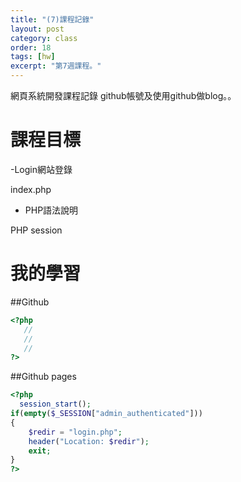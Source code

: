 ```yaml
---
title: "(7)課程記錄"
layout: post
category: class
order: 18
tags: [hw]
excerpt: "第7週課程。"
---
```

網頁系統開發課程記錄
github帳號及使用github做blog。。

# 課程目標
-Login網站登錄

index.php
- PHP語法說明

PHP session

# 我的學習

##Github



```php
<?php
   //
   //
   //
?>
```
##Github pages

```php
<?php
  session_start(); 
if(empty($_SESSION["admin_authenticated"]))
{
    $redir = "login.php";
    header("Location: $redir");
    exit;
}
?>
```


[1]: https://github.com/        "GitHub"
[2]: https://pages.github.com/  "GitHub Pages"
[3]: https://jekyllrb.com/      "Jekyll"
[4]: http://markdown.tw         "Markdown文件"
[5]: http://dillinger.io/       "Dillinger"








